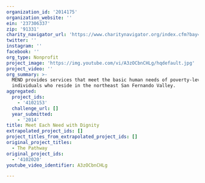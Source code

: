 ```yaml
---
organization_id: '2014175'
organization_website: ''
ein: '237306337'
zip: '91331'
charity_navigator_url: 'https://www.charitynavigator.org/index.cfm?bay=search.profile&ein=237306337'
twitter: ''
instagram: ''
facebook: ''
org_type: Nonprofit
project_image: 'https://img.youtube.com/vi/A3zOCbnCHLg/hqdefault.jpg'
project_video: ''
org_summary: >-
  MEND provides services that meet the basic human needs of poverty-level
  individuals who reside in the northeast San Fernando Valley.
aggregated:
  project_ids:
    - '4102153'
  challenge_url: []
  year_submitted:
    - '2014'
title: Meet Each Need with Dignity
extrapolated_project_ids: []
project_titles_from_extrapolated_project_ids: []
original_project_titles:
  - The Pathway
original_project_ids:
  - '4102020'
youtube_video_identifier: A3zOCbnCHLg

---
```


